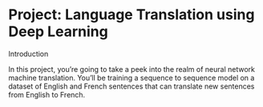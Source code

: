 # Project: Language Translation using Deep Learning

Introduction

In this project, you’re going to take a peek into the realm of neural network machine translation. You’ll be training a sequence to sequence model on a dataset of English and French sentences that can translate new sentences from English to French.
